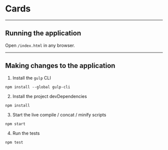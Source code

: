 # Cards

---

## Running the application

Open `/index.html` in any browser.

---

## Making changes to the application

1. Install the `gulp` CLI

```
npm install --global gulp-cli
```

2. Install the project devDependencies

```
npm install
```

3. Start the live compile / concat / minify scripts

```
npm start
```

4. Run the tests

```
npm test
```
